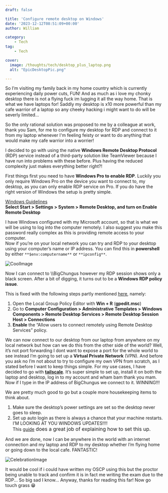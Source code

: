 ```yaml
---
draft: false

title: 'Configure remote desktop on Windows'
date: '2023-12-12T08:51:09+00:00'
author: William

category:
    - Tech
tag:
    - Tech

cover:
  image: /thoughts/tech/desktop_plus_laptop.png
  alt: "EpicDesktopPic.png"

---
```

So I’m visiting my family back in my home country which is currently experiencing daily power cuts, FUN! And as much as i love my chonky desktop there is not a flying fuck im lugging it all the way home. That is what we have laptops for! Saddly my desktop is x10 more powerful than my cafe warrior of a laptop so any cheeky hacking i might want to do will be severly limited...

So the only rational solution was proposed to me by a colleague at work, thank you Sam, for me to configure my desktop for RDP and connect to it from my laptop whenever I'm feeling feisty or want to do anything that would make my cafe warrior into a worrier!

I decided to go with using the native **Windows Remote Desktop Protocol** (RDP) service instead of a third-party solution like TeamViewer because I have run into problems with these before. Plus having the reduced complexity just makes everything better right?!

First things first you need to have **Windows Pro to enable RDP**. Luckily you only require Windows Pro on the device you want to connect to, my desktop, as you can only enable RDP service on Pro. If you do have the right version of Windows the setup is pretty simple.

[Windows Guidelines](https://support.microsoft.com/en-us/windows/how-to-use-remote-desktop-5fe128d5-8fb1-7a23-3b8a-41e636865e8c#:~:text=When%20you're%20ready%2C%20select%20Start%20%3E%20Settings%20%3E%20System,turn%20on%20Enable%20Remote%20Desktop.)  
**Select Start &gt; Settings &gt; System &gt; Remote Desktop, and turn on Enable Remote Desktop**

I have Windows configured with my Microsoft account, so that is what we will be using to log into the computer remotely. I also suggest you make this password really complex as this is providing remote access to your computer.  
Now if you’re on your local network you can try and RDP to your desktop using your computer’s name or IP address. You can find this in **powershell** by either `**$env:computername**` or `**ipconfig**`.

![CoolImage](https://i.imgur.com/0H0xgTJ.png?resize=493%2C185&ssl=1#center)

Now I can connect to \\\\BigChungus however my RDP session shows only a black screen. After a bit of digging, it turns out to be a **Windows RDP policy issue**.

This is fixed with the following steps partly mentioned [here](https://answers.microsoft.com/en-us/windows/forum/all/use-remote-desktop-while-also-logged-in-windows-11/0794e410-0ea4-4cc8-987b-a5aff212df5f), namely:

1. Open the Local Group Policy Editor with **Win + R** (**gpedit.msc**)
2. Go to **Computer Configuration &gt; Administrative Templates &gt; Windows Components &gt; Remote Desktop Services &gt; Remote Desktop Session Host &gt; Connections**
3. **Enable** the “Allow users to connect remotely using Remote Desktop Services” policy.
 
We can now connect to our desktop from our laptop from anywhere on my local network but how can we do this from the other side of the world? Well, it’s not port forwarding I dont want to expose a port for the whole world to see instead I’m going to set up a **Virtual Private Network** (VPN). And before you ask no I’m not about to try to configure my own VPN from scratch, as I stated before I want to keep things simple. For my use cases, I have decided to go with **[tailscale](https://tailscale.com/compare/build-it-yourself/)**. It’s super simple to set up, install it on both the laptop and desktop, log in to my account and wham bam thank you mam. Now if I type in the IP address of BigChungus we connect to it. WINNING!!!

We are pretty much good to go but a couple more housekeeping items to think about.

1. Make sure the desktop’s power settings are set so the desktop never goes to sleep.
2. Set up auto login as there is always a chance that your machine restarts.   
  I’M LOOKING AT YOU WINDOWS UPDATES!!!!  
  This [guide](https://answers.microsoft.com/en-us/windows/forum/all/how-to-login-automatically-to-windows-11/c0e9301e-392e-445a-a5cb-f44d00289715)<span style="font-size: 16px;"> does a great job of explaining how to set this up.</span>
 
And we are done, now I can be anywhere in the world with an internet connection and my laptop and RDP to my desktop whether I’m flying home or going down to the local cafe. FANTASTIC!

![CelebrationImage](https://media1.giphy.com/media/v1.Y2lkPTc5MGI3NjExNmJtY3ZrdTZkaHZzaWR6ODlpYnM3Nmx3ODNlYTVuYmhtbTc1cnBiNCZlcD12MV9pbnRlcm5hbF9naWZfYnlfaWQmY3Q9cw/8OqgB15nDMjX8c05tY/giphy.gif#center) 

It would be cool if i could have written my OSCP using this but the proctor being unable to track and confirm it is in fact me writing the exam due to the RDP... So big sad I know...
Anyway, thanks for reading this far! Now go touch grass 😁